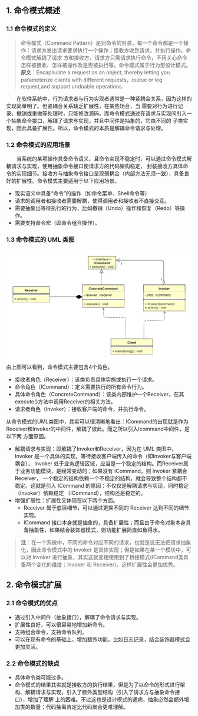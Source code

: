 ## 1. 命令模式概述
### 1.1 命令模式的定义
>命令模式（Command Pattern）是对命令的封装，每一个命令都是一个操作：请求方发出请求要求执行一个操作；接收方收到请求，并执行操作。命令模式解耦了请求
>方和接收方，请求方只需请求执行命令，不用关心命令怎样被接收、怎样被操作及是否被执行等。命令模式属于行为型设计模式。
> <br>
> **原文**：Encapsulate a request as an object, thereby letting you parameterize clients with different requests，queue or 
> log request,and support undoable operations.

&ensp;&ensp;&ensp;&ensp;在软件系统中，行为请求者与行为实现者通常是一种紧耦合关系，因为这样的实现简单明了。但紧耦合关系缺乏扩展性，在某些场合，当
需要对行为进行记录、撤销或重做等处理时，只能修改源码。而命令模式通过在请求与实现间引入一个抽象命令接口，解耦了请求与实现，并且中间件是抽象的，它由不同的
子类实现，因此具备扩展性。所以，命令模式的本质是解耦命令请求与处理。

### 1.2 命令模式的应用场景
&ensp;&ensp;&ensp;&ensp;当系统的某项操作具备命令语义，且命令实现不稳定时，可以通过命令模式解耦请求与实现，使用抽象命令接口使请求方的代码架构稳定，
封装接收方具体命令的实现细节。接收方与抽象命令接口呈现弱耦合（内部方法无须一致），具备良好的扩展性。命令模式主要适用于以下应用场景。
*   现实语义中具备“命令”的操作（如命令菜单、Shell命令等）
*   请求的调用者和接收者需要解耦，使得调用者和接收者不直接交互。
*   需要抽象出等待执行的行为，比如撤销（Undo）操作和恢复（Redo）等操作。
*   需要支持命令宏（即命令组合操作）。

### 1.3 命令模式的 UML 类图
![图片](命令模式01.png)
<br>
由上图可以看到，命令模式主要包含4个角色。
*   接收者角色（Receiver）：该类负责具体实施或执行一个请求。
*   命令角色（ICommand）：定义需要执行的所有命令行为。
*   具体命令角色（ConcreteCommand）：该类内部维护一个Receiver，在其execute()方法中调用Receiver的相关方法。
*   请求者角色（Invoker）：接收客户端的命令，并执行命令。

从命令模式的UML类图中，其实可以很清晰地看出：ICommand的出现就是作为Receiver和Invoker的中间件，解耦了彼此。而之所以引入Icommand中间件，是以下两
方面原因。
*   解耦请求与实现：即解耦了Invoker和Receiver，因为在 UML 类图中，Invoker 是一个具体的实现，等待接收客户端传入的命令（即Invoker与客户端耦合），
    Invoker 处于业务逻辑区域，应当是一个稳定的结构。而Receiver属于业务功能模块，是经常变动的；如果没有 ICommand，则 Invoker 紧耦合 Receiver，
    一个稳定的结构依赖一个不稳定的结构，就会导致整个结构都不稳定。这就是引入 ICommand 的原因：不仅仅是解耦请求与实现，同时稳定（Invoker）依赖稳定
    （ICommand），结构还是稳定的。
*   增强扩展性：扩展性又体现在以下两个方面。
    -   Receiver 属于底层细节，可以通过更换不同的 Receiver 达到不同的细节实现。
    -   ICommand 接口本身就是抽象的，具备扩展性；而且由于命令对象本身具备抽象性，如果结合装饰器模式，则功能扩展简直如鱼得水。
> **注**：在一个系统中，不同的命令对应不同的请求，也就是说无法把请求抽象化，因此命令模式中的 Invoker 是具体实现；但是如果在某一个模块中，可以对 
> Invoker 进行抽象，其实这就变相使用到了桥接模式(ICommand类具备两个变化的维度；Invoker 和 Receiver)，这样扩展性会更加优秀。

## 2. 命令模式扩展
### 2.1 命令模式的优点
*   通过引入中间件（抽象接口），解耦了命令请求与实现。
*   扩展性良好，可以很容易地增加新命令。
*   支持组合命令，支持命令队列。
*   可以在现有命令的基础上，增加额外功能。比如日志记录，结合装饰器模式会更加灵活。

### 2.2 命令模式的缺点
*   具体命令类可能过多。
*   命令模式的结果其实就是接收方的执行结果，但是为了以命令的形式进行架构、解耦请求与实现，引入了额外类型结构（引入了请求方与抽象命令接口），增加了理解
    上的困难。不过这也是设计模式的通病，抽象必然会额外增加类的数量；代码抽离肯定比代码聚合更难理解。

